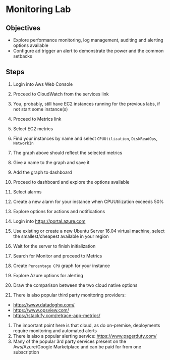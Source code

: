 # Monitoring Lab

## Objectives

* Explore performance monitoring, log management, auditing and alerting options available
* Configure ad trigger an alert to demonstrate the power and the common setbacks

## Steps

1. Login into Aws Web Console
1. Proceed to CloudWatch from the services link
1. You, probably, still have EC2 instances running for the previous labs, if not start some instance(s)
1. Proceed to Metrics link
1. Select EC2 metrics
1. Find your instances by name and select `CPUUtilization`, `DiskReadOps`, `NetworkIn`
1. The graph above should reflect the selected metrics
1. Give a name to the graph and save it
1. Add the graph to dashboard
1. Proceed to dashboard and explore the options available
1. Select alarms
1. Create a new alarm for your instance when CPUUtilization exceeds 50%
1. Explore options for actions and notifications

1. Login into https://portal.azure.com
1. Use existing or create a new Ubuntu Server 16.04 virtual machine, select the smallest/cheapest available in your region
1. Wait for the server to finish initialization
1. Search for Monitor and proceed to Metrics
1. Create `Percentage CPU` graph for your instance
1. Explore Azure options for alerting
1. Draw the comparison between the two cloud native options
1. There is also popular third party monitoring providers:
  * https://www.datadoghq.com/
  * https://www.opsview.com/
  * https://stackify.com/retrace-app-metrics/
1. The important point here is that cloud, as do on-premise, deployments require monitoring and automated alerts
1. There is also a popular alerting service: https://www.pagerduty.com/
1. Many of the popular 3rd party services present on the Aws/Azure/Google Marketplace and can be paid for from one subscription